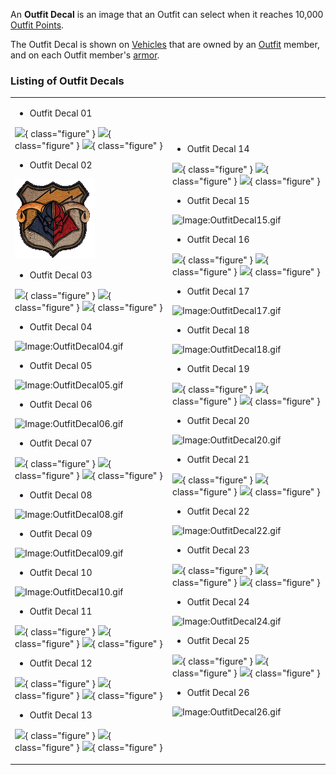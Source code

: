 An **Outfit Decal** is an image that an Outfit can select when it reaches 10,000
[Outfit Points](Outfit_Points.md).

The Outfit Decal is shown on [Vehicles](../vehicles/index.md) that are owned
by an [Outfit](Outfit.md) member, and on each Outfit member's
[armor](../armor/index.md).

### Listing of Outfit Decals

<table width="100%" border="0">
<tr>
<td>

- Outfit Decal 01

![](../images/OutfitDecal01_TR.gif){ class="figure" }
![](../images/OutfitDecal01_VS.gif){ class="figure" }
![](../images/OutfitDecal01_NC.gif){ class="figure" }

- Outfit Decal 02

![](../images/OutfitDecal02.gif "Image:OutfitDecal02.gif")

- Outfit Decal 03

![](../images/OutfitDecal03_TR.gif){ class="figure" }
![](../images/OutfitDecal03_VS.gif){ class="figure" }
![](../images/OutfitDecal03_NC.gif){ class="figure" }

- Outfit Decal 04

![](../images/OutfitDecal04.gif "Image:OutfitDecal04.gif")

- Outfit Decal 05

![](../images/OutfitDecal05.gif "Image:OutfitDecal05.gif")

- Outfit Decal 06

![](../images/OutfitDecal06.gif "Image:OutfitDecal06.gif")

- Outfit Decal 07

![](../images/OutfitDecal07_TR.gif){ class="figure" }
![](../images/OutfitDecal07_VS.gif){ class="figure" }
![](../images/OutfitDecal07_NC.gif){ class="figure" }

- Outfit Decal 08

![](../images/OutfitDecal08.gif "Image:OutfitDecal08.gif")

- Outfit Decal 09

![](../images/OutfitDecal09.gif "Image:OutfitDecal09.gif")

- Outfit Decal 10

![](../images/OutfitDecal10.gif "Image:OutfitDecal10.gif")

- Outfit Decal 11

![](../images/OutfitDecal11_TR.gif){ class="figure" }
![](../images/OutfitDecal11_VS.gif){ class="figure" }
![](../images/OutfitDecal11_NC.gif){ class="figure" }

- Outfit Decal 12

![](../images/OutfitDecal12_TR.gif){ class="figure" }
![](../images/OutfitDecal12_VS.gif){ class="figure" }
![](../images/OutfitDecal12_NC.gif){ class="figure" }

- Outfit Decal 13

![](../images/OutfitDecal13_TR.gif){ class="figure" }
![](../images/OutfitDecal13_VS.gif){ class="figure" }
![](../images/OutfitDecal13_NC.gif){ class="figure" }

</td>
<td>

- Outfit Decal 14

![](../images/OutfitDecal14_TR.gif){ class="figure" }
![](../images/OutfitDecal14_VS.gif){ class="figure" }
![](../images/OutfitDecal14_NC.gif){ class="figure" }

- Outfit Decal 15

![](../images/OutfitDecal15.gif "Image:OutfitDecal15.gif")

- Outfit Decal 16

![](../images/OutfitDecal16_TR.gif){ class="figure" }
![](../images/OutfitDecal16_VS.gif){ class="figure" }
![](../images/OutfitDecal16_NC.gif){ class="figure" }

- Outfit Decal 17

![](../images/OutfitDecal17.gif "Image:OutfitDecal17.gif")

- Outfit Decal 18

![](../images/OutfitDecal18.gif "Image:OutfitDecal18.gif")

- Outfit Decal 19

![](../images/OutfitDecal19_TR.gif){ class="figure" }
![](../images/OutfitDecal19_VS.gif){ class="figure" }
![](../images/OutfitDecal19_NC.gif){ class="figure" }

- Outfit Decal 20

![](../images/OutfitDecal20.gif "Image:OutfitDecal20.gif")

- Outfit Decal 21

![](../images/OutfitDecal21_TR.gif){ class="figure" }
![](../images/OutfitDecal21_VS.gif){ class="figure" }
![](../images/OutfitDecal21_NC.gif){ class="figure" }

- Outfit Decal 22

![](../images/OutfitDecal22.gif "Image:OutfitDecal22.gif")

- Outfit Decal 23

![](../images/OutfitDecal23_TR.gif){ class="figure" }
![](../images/OutfitDecal23_VS.gif){ class="figure" }
![](../images/OutfitDecal23_NC.gif){ class="figure" }

- Outfit Decal 24

![](../images/OutfitDecal24.gif "Image:OutfitDecal24.gif")

- Outfit Decal 25

![](../images/OutfitDecal25_TR.gif){ class="figure" }
![](../images/OutfitDecal25_VS.gif){ class="figure" }
![](../images/OutfitDecal25_NC.gif){ class="figure" }

- Outfit Decal 26

![](../images/OutfitDecal26.gif "Image:OutfitDecal26.gif")

</td>
</tr>
</table>
